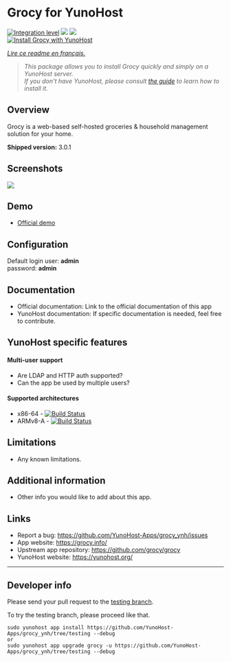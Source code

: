 # Grocy for YunoHost

[![Integration level](https://dash.yunohost.org/integration/grocy.svg)](https://dash.yunohost.org/appci/app/grocy) ![](https://ci-apps.yunohost.org/ci/badges/grocy.status.svg) ![](https://ci-apps.yunohost.org/ci/badges/grocy.maintain.svg)  
[![Install Grocy with YunoHost](https://install-app.yunohost.org/install-with-yunohost.svg)](https://install-app.yunohost.org/?app=grocy)

*[Lire ce readme en français.](./README_fr.md)*

> *This package allows you to install Grocy quickly and simply on a YunoHost server.  
If you don't have YunoHost, please consult [the guide](https://yunohost.org/#/install) to learn how to install it.*

## Overview
Grocy is a web-based self-hosted groceries & household management solution for your home.

**Shipped version:** 3.0.1

## Screenshots

![](https://grocy.info/img/grocy-desktop-en.png)

## Demo

* [Official demo](https://en.demo.grocy.info/stockoverview)

## Configuration

 Default login
 	user:     **admin**  
 	password: **admin**
 	
## Documentation

 * Official documentation: Link to the official documentation of this app
 * YunoHost documentation: If specific documentation is needed, feel free to contribute.

## YunoHost specific features

#### Multi-user support

* Are LDAP and HTTP auth supported?
* Can the app be used by multiple users?

#### Supported architectures

* x86-64 - [![Build Status](https://ci-apps.yunohost.org/ci/logs/grocy%20%28Apps%29.svg)](https://ci-apps.yunohost.org/ci/apps/grocy/)
* ARMv8-A - [![Build Status](https://ci-apps-arm.yunohost.org/ci/logs/grocy%20%28Apps%29.svg)](https://ci-apps-arm.yunohost.org/ci/apps/grocy/)

## Limitations

* Any known limitations.

## Additional information

* Other info you would like to add about this app.

## Links

 * Report a bug: https://github.com/YunoHost-Apps/grocy_ynh/issues
 * App website: https://grocy.info/
 * Upstream app repository: https://github.com/grocy/grocy
 * YunoHost website: https://yunohost.org/

---

## Developer info

Please send your pull request to the [testing branch](https://github.com/YunoHost-Apps/grocy_ynh/tree/testing).

To try the testing branch, please proceed like that.
```
sudo yunohost app install https://github.com/YunoHost-Apps/grocy_ynh/tree/testing --debug
or
sudo yunohost app upgrade grocy -u https://github.com/YunoHost-Apps/grocy_ynh/tree/testing --debug
```

